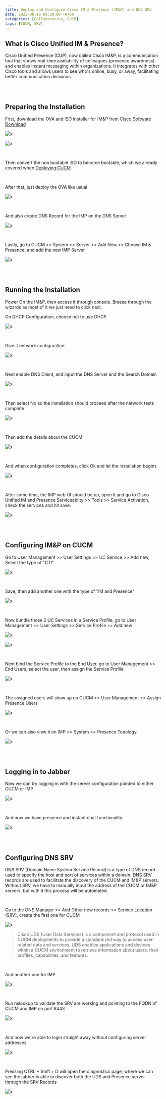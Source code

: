 ```yaml
---
title: Deploy and Configure Cisco IM & Presence (IM&P) and DNS SRV
date: 2023-08-16 09:30:00 +0700
categories: [Collaboration, CUCM]
tags: [CUCM, SRV]
---
```


## What is Cisco Unified IM & Presence?

Cisco Unified Presence (CUP), now called Cisco IM&P, is a communication tool that shows real-time availability of colleagues (presence awareness) and enables instant messaging within organizations. It integrates with other Cisco tools and allows users to see who's online, busy, or away, facilitating better communication decisions.

<br>
<br>

## Preparing the Installation

First, download the OVA and ISO installer for IM&P from [Cisco Software Download](https://software.cisco.com/download/)

![x](/static/2023-08-18-imp/01.png)

![x](/static/2023-08-18-imp/02.png)

<br>

Then convert the non bootable ISO to become bootable, which we already covered when [Deploying CUCM](https://helenaferdy.github.io/posts/cucm/)

<br>

After that, just deploy the OVA like usual

![x](/static/2023-08-18-imp/03.png)

<br>

And also create DNS Record for the IMP on the DNS Server

![x](/static/2023-08-18-imp/04.png)

<br>

Lastly, go to CUCM >> System >> Server >> Add New >> Choose IM & Presence, and add the new IMP Server

![x](/static/2023-08-18-imp/04a.png)

<br>
<br>

## Running the Installation

Power On the IM&P, then access it through console. Breeze through the wizards as most of it we just need to click next. 
<br>

On DHCP Configuration, choose not to use DHCP.

![x](/static/2023-08-18-imp/05.png)

<br>

Give it network configuration

![x](/static/2023-08-18-imp/06.png)

<br>

Next enable DNS Client, and input the DNS Server and the Search Domain

![x](/static/2023-08-18-imp/07.png)

<br>

Then select No so the installation should proceed after the network tests complete

![x](/static/2023-08-18-imp/08.png)

<br>

Then add the details about the CUCM

![x](/static/2023-08-18-imp/09.png)

<br>

And when configuration completes, click Ok and let the installation begins

![x](/static/2023-08-18-imp/10.png)

<br>

After some time, the IMP web UI should be up, open it and go to Cisco Unified IM and Presence Serviceabilty >> Tools >> Service Activation, check the services and hit save.

![x](/static/2023-08-18-imp/10a.png)


<br>
<br>

## Configuring IM&P on CUCM

Go to User Management >> User Settings >> UC Service >> Add new, Select the type of "CTI"

![x](/static/2023-08-18-imp/11.png)

<br>

Save, then add another one with the type of "IM and Presence"

![x](/static/2023-08-18-imp/12.png)

<br>

Now bundle those 2 UC Services in a Service Profile, go to User Management >> User Settings >> Service Profile >> Add new

![x](/static/2023-08-18-imp/13.png)

![x](/static/2023-08-18-imp/13b.png)

<br>

Next bind the Service Profile to the End User, go to User Management >> End Users, select the user, then assign the Service Profile 

![x](/static/2023-08-18-imp/14.png)

<br>

The assigned users will show up on CUCM >> User Management >> Assign Presence Users

![x](/static/2023-08-18-imp/14a.png)

<br>

Or we can also view it on IMP >> System >> Presence Topology

![x](/static/2023-08-18-imp/14b.png)

<br>
<br>


## Logging in to Jabber

Now we can try logging in with the server configuration pointed to either CUCM or IMP

![x](/static/2023-08-18-imp/15.png)

<br>

And now we have presence and instant chat functionality

![x](/static/2023-08-18-imp/16.png)

<br>
<br>


## Configuring DNS SRV

DNS SRV (Domain Name System Service Record) is a type of DNS record used to specify the host and port of services within a domain. DNS SRV records are used to facilitate the discovery of the CUCM and IM&P servers. <br>
Without SRV, we have to manually input the address of the CUCM or IM&P servers, but with it this process will be automated.

<br>

Go to the DNS Manager >> Add Other new records >> Service Location (SRV), create the first one for CUCM

![x](/static/2023-08-18-imp/17.png)

> Cisco UDS (User Data Services) is a component and protocol used in CUCM deployments to provide a standardized way to access user-related data and services. UDS enables applications and devices within a CUCM environment to retrieve information about users, their profiles, capabilities, and features.

<br>

And another one for IMP

![x](/static/2023-08-18-imp/18.png)

<br>

Run nslookup to validate the SRV are working and pointing to the FQDN of CUCM and IMP on port 8443

![x](/static/2023-08-18-imp/19.png)

<br>

And now we're able to login straight away without configuring server addresses

![x](/static/2023-08-18-imp/20.png)

<br>

Pressing CTRL + Shift + D will open the diagnostics page, where we can see the jabber is able to discover both the UDS and Presence server through the SRV Records

![x](/static/2023-08-18-imp/21.png)

<br>